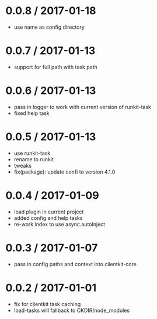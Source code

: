 
0.0.8 / 2017-01-18
==================

  * use name as config directory

0.0.7 / 2017-01-13
==================

  * support for full path with task path

0.0.6 / 2017-01-13
==================

  * pass in logger to work with current version of runkit-task
  * fixed help task

0.0.5 / 2017-01-13
==================

  * use runkit-task
  * rename to runkit
  * tweaks
  * fix(package): update confi to version 4.1.0

0.0.4 / 2017-01-09
==================

  * load plugin in current project
  * added config and help tasks
  * re-work index to use async.autoInject

0.0.3 / 2017-01-07
==================

  * pass in config paths and context into clientkit-core

0.0.2 / 2017-01-01
==================

  * fix for clientkit task caching
  * load-tasks will fallback to CKDIR/node_modules
